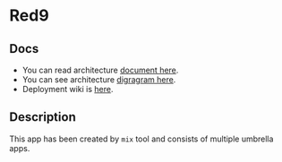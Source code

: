 # Red9

## Docs
- You can read architecture [document here](https://gitman.ir/sPod/red9-architecture/src/master/architecture.pdf).
- You can see architecture [digragram here](https://gitman.ir/sPod/red9-architecture/raw/master/diagram.png).
- Deployment wiki is [here](https://gitman.ir/sPod/red9-deployment-docs/wiki).

## Description
This app has been created by `mix` tool and consists of multiple umbrella apps.


